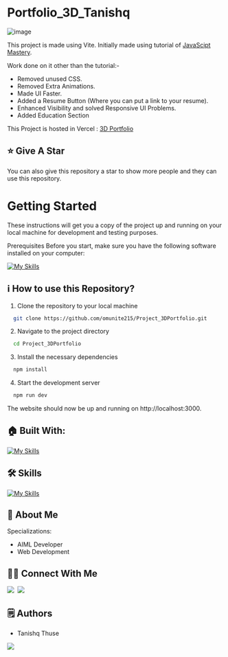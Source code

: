 # Portfolio_3D_Tanishq

![image](https://github.com/user-attachments/assets/ba7d9f4b-a08b-4dd7-961b-1cdc0a05b5cb)


This project is made using Vite. Initially made using tutorial of [JavaScipt Mastery](https://youtu.be/0fYi8SGA20k?feature=shared).

Work done on it other than the tutorial:-
- Removed unused CSS.
- Removed Extra Animations.
- Made UI Faster.
- Added a Resume Button (Where you can put a link to your resume).
- Enhanced Visibility and solved Responsive UI Problems.
- Added Education Section

This Project is hosted in Vercel : [3D Portfolio](https://tanishq-thuse-portfolio.vercel.app/)

## :star: Give A Star

You can also give this repository a star to show more people and they can use this repository.

# Getting Started

These instructions will get you a copy of the project up and running on your local machine for development and testing purposes.

Prerequisites
Before you start, make sure you have the following software installed on your computer:

[![My Skills](https://skillicons.dev/icons?i=nodejs)](https://skillicons.dev)


## ℹ️ How to use this Repository?

1. Clone the repository to your local machine

```bash
  git clone https://github.com/omunite215/Project_3DPortfolio.git

```
2. Navigate to the project directory

```bash
  cd Project_3DPortfolio
```
3. Install the necessary dependencies
```bash
  npm install
```

4. Start the development server
```bash
  npm run dev
```

The website should now be up and running on http://localhost:3000.

## 🏠 Built With:

[![My Skills](https://skillicons.dev/icons?i=vscode,react,nextjs,threejs,tailwind,netlify)](https://skillicons.dev)

## 🛠 Skills

[![My Skills](https://skillicons.dev/icons?i=html,css,js,ts,react,nextjs,tailwind,threejs)](https://skillicons.dev)

## 🚀 About Me
Specializations:
- AIML Developer
- Web Development

## 🙋‍♂️ Connect With Me

[<img src="https://skillicons.dev/icons?i=github" />]((https://github.com/TanishqThuse))&nbsp;
[<img src="https://skillicons.dev/icons?i=linkedin" />]((https://www.linkedin.com/in/tanishq-thuse-32472b248/))&nbsp;

## 🗒️ Authors
- Tanishq Thuse

<p align="left">
  <a href="https://skillicons.dev">
    <a href="(https://github.com/TanishqThuse)">
      <img src="https://skillicons.dev/icons?i=github" />
    </a>
  </a>
</p>

